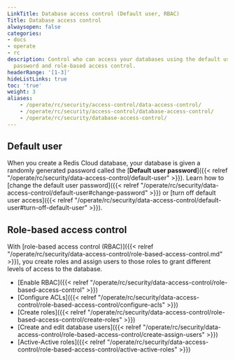 ```yaml
---
LinkTitle: Database access control (Default user, RBAC)
Title: Database access control
alwaysopen: false
categories:
- docs
- operate
- rc
description: Control who can access your databases using the default user database
  password and role-based access control.
headerRange: '[1-3]'
hideListLinks: true
toc: 'true'
weight: 3
aliases:
    - /operate/rc/security/access-control/data-access-control/
    - /operate/rc/security/access-control/database-access-control/
    - /operate/rc/security/database-access-control/
---
```


## Default user

When you create a Redis Cloud database, your database is given a randomly generated password called the [**Default user password**]({{< relref "/operate/rc/security/data-access-control/default-user" >}}). Learn how to [change the default user password]({{< relref "/operate/rc/security/data-access-control/default-user#change-password" >}}) or [turn off default user access]({{< relref "/operate/rc/security/data-access-control/default-user#turn-off-default-user" >}}).

## Role-based access control

With [role-based access control (RBAC)]({{< relref "/operate/rc/security/data-access-control/role-based-access-control.md" >}}), you create roles and assign users to those roles to grant different levels of access to the database.

- [Enable RBAC]({{< relref "/operate/rc/security/data-access-control/role-based-access-control" >}})
- [Configure ACLs]({{< relref "/operate/rc/security/data-access-control/role-based-access-control/configure-acls" >}})
- [Create roles]({{< relref "/operate/rc/security/data-access-control/role-based-access-control/create-roles" >}})
- [Create and edit database users]({{< relref "/operate/rc/security/data-access-control/role-based-access-control/create-assign-users" >}})
- [Active-Active roles]({{< relref "/operate/rc/security/data-access-control/role-based-access-control/active-active-roles" >}})